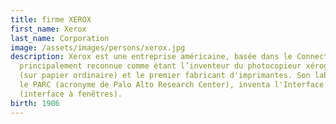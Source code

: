 ```yaml
---
title: firme XEROX
first_name: Xerox
last_name: Corporation
image: /assets/images/persons/xerox.jpg
description: Xerox est une entreprise américaine, basée dans le Connecticut,
  principalement reconnue comme étant l’inventeur du photocopieur xérographique
  (sur papier ordinaire) et le premier fabricant d'imprimantes. Son laboratoire,
  le PARC (acronyme de Palo Alto Research Center), inventa l'Interface graphique
  (interface à fenêtres).
birth: 1906
---
```

